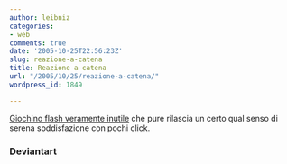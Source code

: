 ```yaml
---
author: leibniz
categories:
- web
comments: true
date: '2005-10-25T22:56:23Z'
slug: reazione-a-catena
title: Reazione a catena
url: "/2005/10/25/reazione-a-catena/"
wordpress_id: 1849

---
```

[Giochino flash veramente inutile](http://files.deviantart.com/f/2004/188/8/7/gridgame.swf) che pure rilascia un certo qual senso di serena soddisfazione con pochi click.

### Deviantart
